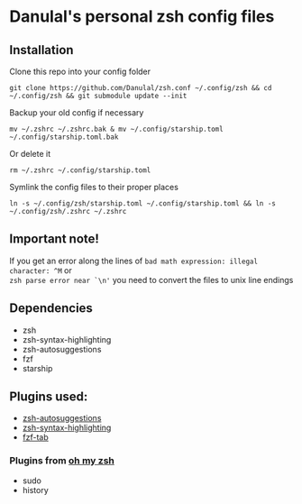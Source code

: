 # Danulal's personal zsh config files
## Installation
Clone this repo into your config folder
```
git clone https://github.com/Danulal/zsh.conf ~/.config/zsh && cd ~/.config/zsh && git submodule update --init
```
Backup your old config if necessary
```
mv ~/.zshrc ~/.zshrc.bak & mv ~/.config/starship.toml ~/.config/starship.toml.bak
```
Or delete it
```
rm ~/.zshrc ~/.config/starship.toml
```
Symlink the config files to their proper places
```
ln -s ~/.config/zsh/starship.toml ~/.config/starship.toml && ln -s ~/.config/zsh/.zshrc ~/.zshrc
```

## Important note!
If you get an error along the lines of ```bad math expression: illegal character: ^M``` or\
```zsh parse error near `\n'``` you need to convert the files to unix line endings

## Dependencies
- zsh
- zsh-syntax-highlighting
- zsh-autosuggestions
- fzf
- starship

## Plugins used:
- [zsh-autosuggestions](https://github.com/zsh-users/zsh-autosuggestions)
- [zsh-syntax-highlighting](https://github.com/zsh-users/zsh-syntax-highlighting)
- [fzf-tab](https://github.com/Aloxaf/fzf-tab)

### Plugins from [oh my zsh](https://github.com/ohmyzsh/ohmyzsh/tree/master/plugins)
- sudo
- history
